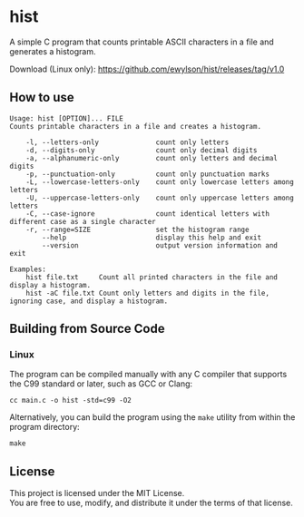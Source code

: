 # hist
A simple C program that counts printable ASCII characters in a file and generates a histogram.

Download (Linux only): https://github.com/ewylson/hist/releases/tag/v1.0

## How to use

```
Usage: hist [OPTION]... FILE
Counts printable characters in a file and creates a histogram.

    -l, --letters-only              count only letters
    -d, --digits-only               count only decimal digits
    -a, --alphanumeric-only         count only letters and decimal digits
    -p, --punctuation-only          count only punctuation marks
    -L, --lowercase-letters-only    count only lowercase letters among letters
    -U, --uppercase-letters-only    count only uppercase letters among letters
    -C, --case-ignore               count identical letters with different case as a single character
    -r, --range=SIZE                set the histogram range
        --help                      display this help and exit
        --version                   output version information and exit

Examples:
    hist file.txt     Count all printed characters in the file and display a histogram.
    hist -aC file.txt Count only letters and digits in the file, ignoring case, and display a histogram.
```

## Building from Source Code

### Linux

The program can be compiled manually with any C compiler that supports the C99 standard or later, such as GCC or Clang:
```console
cc main.c -o hist -std=c99 -O2
```

Alternatively, you can build the program using the `make` utility from within the program directory:
```console
make
```

## License

This project is licensed under the MIT License.  
You are free to use, modify, and distribute it under the terms of that license.
